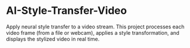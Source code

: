 # AI-Style-Transfer-Video
Apply neural style transfer to a video stream. This project processes each video frame (from a file or webcam), applies a style transformation, and displays the stylized video in real time.
